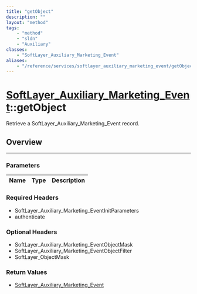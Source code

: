 ```yaml
---
title: "getObject"
description: ""
layout: "method"
tags:
    - "method"
    - "sldn"
    - "Auxiliary"
classes:
    - "SoftLayer_Auxiliary_Marketing_Event"
aliases:
    - "/reference/services/softlayer_auxiliary_marketing_event/getObject"
---
```

# [SoftLayer_Auxiliary_Marketing_Event](/reference/services/SoftLayer_Auxiliary_Marketing_Event)::getObject

Retrieve a SoftLayer_Auxiliary_Marketing_Event record.


## Overview 


-----

### Parameters 
|Name | Type | Description |
| --- | --- | --- |


### Required Headers
* SoftLayer_Auxiliary_Marketing_EventInitParameters
* authenticate


### Optional Headers
* SoftLayer_Auxiliary_Marketing_EventObjectMask
* SoftLayer_Auxiliary_Marketing_EventObjectFilter
* SoftLayer_ObjectMask

### Return Values
* <a href='/reference/datatypes/SoftLayer_Auxiliary_Marketing_Event'>SoftLayer_Auxiliary_Marketing_Event </a>





